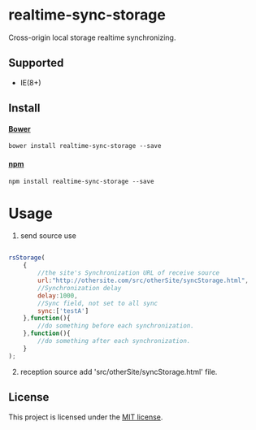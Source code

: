 # realtime-sync-storage
Cross-origin local storage realtime synchronizing.
## Supported
* IE(8+)
## Install
#### [Bower](http://bower.io/search/?q=rsstorage)
```
bower install realtime-sync-storage --save
```

#### [npm](https://www.npmjs.com/package/rsstorage)
```
npm install realtime-sync-storage --save
```
Usage
=====

1. send source use

```javascript

rsStorage(
    {
        //the site's Synchronization URL of receive source
        url:"http://othersite.com/src/otherSite/syncStorage.html",
        //Synchronization delay
        delay:1000,
        //Sync field, not set to all sync
        sync:['testA']
    },function(){
        //do something before each synchronization.
    },function(){
        //do something after each synchronization.
    }
);

```
2. reception source add 'src/otherSite/syncStorage.html' file.

## License
This project is licensed under the [MIT license](http://opensource.org/licenses/MIT).